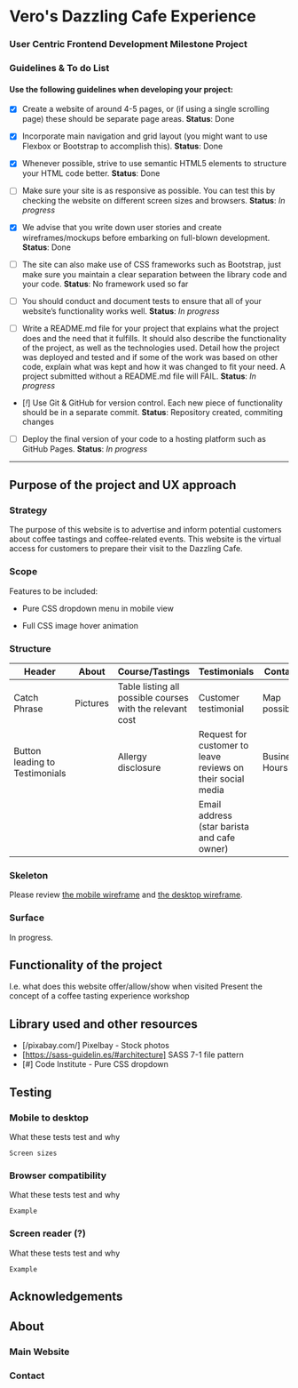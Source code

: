 # Vero's Dazzling Cafe Experience
### User Centric Frontend Development Milestone Project

### Guidelines & To do List

#### Use the following guidelines when developing your project:

- [x] Create a website of around 4-5 pages, or (if using a single scrolling page) these should be separate page areas. 
__Status__: Done

- [x] Incorporate main navigation and grid layout (you might want to use Flexbox or Bootstrap to accomplish this). 
__Status__: Done

- [x] Whenever possible, strive to use semantic HTML5 elements to structure your HTML code better. __Status__: Done

- [ ] Make sure your site is as responsive as possible. You can test this by checking the website on different screen sizes and browsers. 
__Status__: *In progress* 

- [x] We advise that you write down user stories and create wireframes/mockups before embarking on full-blown development. 
__Status__: Done

- [ ] The site can also make use of CSS frameworks such as Bootstrap, just make sure you maintain a clear separation between the library code and your code. 
__Status__: No framework used so far

- [ ] You should conduct and document tests to ensure that all of your website’s functionality works well. 
__Status__: *In progress*

- [ ] Write a README.md file for your project that explains what the project does and the need that it fulfills. It should also describe the functionality of the project, as well as the technologies used. Detail how the project was deployed and tested and if some of the work was based on other code, explain what was kept and how it was changed to fit your need. A project submitted without a README.md file will FAIL. 
__Status__: *In progress*

- [_!_] Use Git & GitHub for version control. Each new piece of functionality should be in a separate commit. 
__Status__: Repository created, commiting changes

- [ ] Deploy the final version of your code to a hosting platform such as GitHub Pages. 
__Status__: *In progress*

____

## Purpose of the project and UX approach  
### Strategy
The purpose of this website is to advertise and inform potential customers about coffee tastings and coffee-related events. This website is the virtual access for customers to prepare their visit to the Dazzling Cafe. 
### Scope
Features to be included:

- Pure CSS dropdown menu in mobile view

- Full CSS image hover animation
### Structure 
Header|About| Course/Tastings|Testimonials|Contact|Footer
---|---|---|---|---|---|
Catch Phrase|Pictures|Table listing all possible courses with the relevant cost|Customer testimonial|Map possible|Social media icons|
Button leading to Testimonials||Allergy disclosure|Request for customer to leave reviews on their social media|Business Hours||
||||Email address (star barista and cafe owner)||

### Skeleton
Please review [the mobile wireframe](ux/mobile_usercentric.pdf) and [the desktop wireframe](ux/desktop_usercentric.pdf).
### Surface
In progress.

## Functionality of the project
I.e. what does this website offer/allow/show when visited
Present the concept of a coffee tasting experience workshop

## Library used and other resources

* [/pixabay.com/] Pixelbay - Stock photos
* [https://sass-guidelin.es/#architecture] SASS 7-1 file pattern 
* [#] Code Institute - Pure CSS dropdown

## Testing
### Mobile to desktop
What these tests test and why
``` Media queries
Screen sizes

```
### Browser compatibility
What these tests test and why
```
Example
```
### Screen reader (?)
What these tests test and why
```
Example
```
## Acknowledgements

## About 
### Main Website
### Contact

